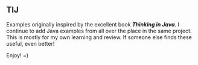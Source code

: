 ## TIJ

Examples originally inspired by the excellent book ***Thinking in Java***. I continue to add Java examples from all over the place in the same project. This is mostly for my own learning and review. If someone else finds these useful, even better! 

Enjoy! =)
